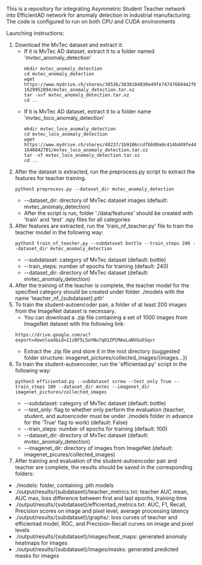 This is a repository for integrating Asymmetric Student Teacher network into EfficientAD network for anomaly detection in industrial manufacturing.
The code is configured to run on both CPU and CUDA environments

Launching instructions:
1. Download the MvTec dataset and extract it:
   - If it is MvTec AD dataset, extract it to a folder named 'mvtec_anomaly_detection'
     ```
     mkdir mvtec_anomaly_detection
     cd mvtec_anomaly_detection
     wget https://www.mydrive.ch/shares/38536/3830184030e49fe74747669442f0f282/download/420938113-1629952094/mvtec_anomaly_detection.tar.xz
     tar -xvf mvtec_anomaly_detection.tar.xz
     cd ..
     ```
   - If it is MvTec AD dataset, extract it to a folder name 'mvtec_loco_anomaly_detection'
     ```
     mkdir mvtec_loco_anomaly_detection
     cd mvtec_loco_anomaly_detection
     wget https://www.mydrive.ch/shares/48237/1b9106ccdfbb09a0c414bd49fe44a14a/download/430647091-1646842701/mvtec_loco_anomaly_detection.tar.xz
     tar -xf mvtec_loco_anomaly_detection.tar.xz
     cd ..
     ```
2. After the dataset is extracted, run the preprocess.py script to extract the features for teacher training.
   ```
   python3 preprocess.py --dataset_dir mvtec_anomaly_detection
   ```
      - --dataset_dir: directory of MvTec dataset images (default: mvtec_anomaly_detection)
   - After the script is run, folder './data/features' should be created with 'train' and 'test' .npy files for all categories
3. After features are extracted, run the 'train_nf_teacher.py' file to train the teacher model in the following way:
   ```
   python3 train_nf_teacher.py --subdataset bottle --train_steps 240 --dataset_dir mvtec_anomaly_detection
   ```
     - --subdataset: category of MvTec dataset (default: bottle)
     - --train_steps: number of epochs for training (default: 240)
     - --dataset_dir: directory of MvTec dataset (default: mvtec_anomaly_detection)
4. After the training of the teacher is complete, the teacher model for the specified category should be created under folder ./models with the name 'teacher_nf_{subdataset}.pth'
5. To train the student-autoencoder pair, a folder of at least 200 images from the ImageNet dataset is necessary.
   - You can download a .zip file containing a set of 1000 images from ImageNet dataset with the following link:
   ```
   https://drive.google.com/uc?export=download&id=11zBF5L5oYNu7qO1ZPCMAoLaNVGu6Sqvr
   ```
   - Extract the .zip file and store it in the root directory (suggested folder structure: imagenet_pictures/collected_images/{images...})
6. To train the student-autoencoder, run the 'efficientad.py' script in the following way:
   ```
   python3 efficientad.py --subdataset screw --test_only True --train_steps 100 --dataset_dir mvtec --imagenet_dir imagenet_pictures/collected_images
   ```
     - --subdataset: category of MvTec dataset (default: bottle)
     - --test_only: flag to whether only perform the evaluation (teacher, student, and autoencoder must be under ./models folder in advance for the 'True' flag to work) (default: False)
     - --train_steps: number of epochs for training (default: 100)
     - --dataset_dir: directory of MvTec dataset (default: mvtec_anomaly_detection)
     - --imagenet_dir: directory of images from ImageNet (default: imagenet_picures/collected_images)
7. After training and evaluation of the student-autoencoder pair and teacher are complete, the results should be saved in the corresponding folders:
  - ./models: folder, containing .pth models
  - ./output/results/{subdataset}/teacher_metrics.txt: teacher AUC mean, AUC max, loss difference between first and last epochs, training time
  - ./output/results/{subdataset}/efficientad_metrics.txt: AUC, F1, Recall, Precision scores on image and pixel level, average processing latency
  - ./output/results/{subdataset}/graphs/: loss curves of teacher and efficientad model, ROC, and Precision-Recall curves on image and pixel levels
  - ./output/results/{subdataset}/images/heat_maps: generated anomaly heatmaps for images
  - ./output/results/{subdataset}/images/masks: generated predicted masks for images
